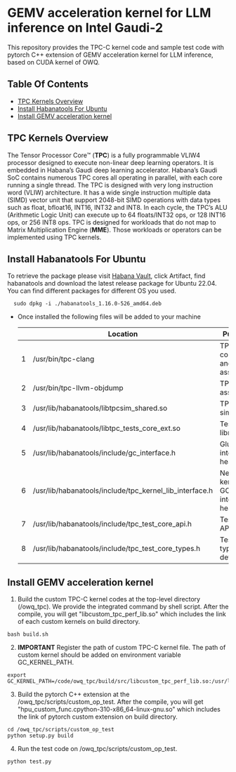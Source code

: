 # GEMV acceleration kernel for LLM inference on Intel Gaudi-2

This repository provides the TPC-C kernel code and sample test code with pytorch C++ extension of GEMV acceleration kernel for LLM inference, based on CUDA kernel of OWQ.

## Table Of Contents
* [TPC Kernels Overview](#tpc-kernels-overview)
* [Install Habanatools For Ubuntu](#install-habanatools-for-ubuntu)
* [Install GEMV acceleration kernel](#install-gemv-acceleration-kernel)

## TPC Kernels Overview

The Tensor Processor Core™ (**TPC**) is a fully programmable VLIW4 processor designed to execute non-linear deep learning operators. It is embedded in Habana’s Gaudi deep learning accelerator. Habana’s Gaudi SoC contains numerous TPC cores all operating in parallel, with each core running a single thread. The TPC is designed with very long instruction word (VLIW) architecture. It has a wide single instruction multiple data (SIMD) vector unit that support 2048-bit SIMD operations with data types such as float, bfloat16, INT16, INT32 and INT8. In each cycle, the TPC’s ALU (Arithmetic Logic Unit) can execute up to 64 floats/INT32 ops, or 128 INT16 ops, or 256 INT8 ops.
TPC is designed for workloads that do not map to Matrix Multiplication Engine (**MME**). Those workloads or operators can be implemented using TPC kernels. 

## Install Habanatools For Ubuntu
To retrieve the package please visit [Habana Vault](https://vault.habana.ai/artifactory/debian/jammy/pool/main/h/habanatools/habanatools_1.16.0-526_amd64.deb), click Artifact, find habanatools and download the latest release package for Ubuntu 22.04. You can find different packages for different OS you used. 
```  
  sudo dpkg -i ./habanatools_1.16.0-526_amd64.deb
```
- Once installed the following files will be added to your machine 
  
  |  |Location | Purpose  |
  |--|--------------------|-----------------------------|
  |1 | /usr/bin/tpc-clang | TPC-C compiler and assembler |
  |2 | /usr/bin/tpc-llvm-objdump | TPC dis-assembler|
  |3 | /usr/lib/habanatools/libtpcsim_shared.so | TPC simulator|
  |4 | /usr/lib/habanatools/libtpc_tests_core_ext.so | Test core library |  
  |5 | /usr/lib/habanatools/include/gc_interface.h | Glue code interface header |
  |6 | /usr/lib/habanatools/include/tpc_kernel_lib_interface.h | New TPC kernel GC2.0 interface header |
  |7 | /usr/lib/habanatools/include/tpc_test_core_api.h |Test core APIs |
  |8 | /usr/lib/habanatools/include/tpc_test_core_types.h | Test core type defines |  

## Install GEMV acceleration kernel

1. Build the custom TPC-C kernel codes at the top-level directory (/owq_tpc). We provide the integrated command by shell script. After the compile, you will get "libcustom_tpc_perf_lib.so" which includes the link of each custom kernels on build directory.
```  
bash build.sh
```  

2. **IMPORTANT** Register the path of custom TPC-C kernel file. The path of custom kernel should be added on environment variable GC_KERNEL_PATH. 
```  
export GC_KERNEL_PATH=/code/owq_tpc/build/src/libcustom_tpc_perf_lib.so:/usr/lib/habanalabs/libtpc_kernels.so:
```  

3. Build the pytorch C++ extension at the /owq_tpc/scripts/custom_op_test. After the compile, you will get "hpu_custom_func.cpython-310-x86_64-linux-gnu.so" which includes the link of pytorch custom extension on build directory.
```  
cd /owq_tpc/scripts/custom_op_test
python setup.py build
```  

4. Run the test code on /owq_tpc/scripts/custom_op_test.
```  
python test.py
```  